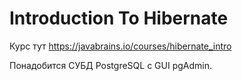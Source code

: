 # Introduction To Hibernate

Курс тут https://javabrains.io/courses/hibernate_intro

Понадобится СУБД PostgreSQL c GUI pgAdmin.
